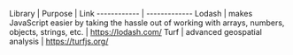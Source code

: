 Library | Purpose | Link
------------ | -------------
Lodash | makes JavaScript easier by taking the hassle out of working with arrays, numbers, objects, strings, etc. | https://lodash.com/
Turf | advanced geospatial analysis | https://turfjs.org/
